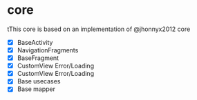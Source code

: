 # core

tThis core is based on an implementation of  @jhonnyx2012 core 

- [x] BaseActivity
- [x] NavigationFragments
- [x] BaseFragment
- [x] CustomView Error/Loading
- [x] CustomView Error/Loading
- [x] Base usecases
- [x] Base mapper